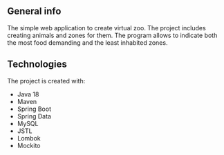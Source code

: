 ## General info
The simple web application to create virtual zoo. The project includes creating animals and zones for them. The program allows to indicate both the most food demanding and the least inhabited zones.
	
## Technologies
The project is created with:
* Java 18
* Maven
* Spring Boot
* Spring Data
* MySQL
* JSTL
* Lombok
* Mockito
